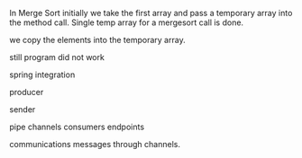 In Merge Sort initially we take the first array and pass a temporary array into the method call.
Single temp array for a mergesort call is done. 


we copy the elements into the temporary array.


still program did not work


spring integration

producer 

sender

pipe channels
consumers
endpoints



communications messages through channels.
